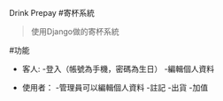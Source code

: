 Drink Prepay
#寄杯系統

>使用Django做的寄杯系統

#功能

- 客人:
    -登入（帳號為手機，密碼為生日）
    -編輯個人資料
    
- 使用者：
    -管理員可以編輯個人資料
    -註記
    -出貨
    -加值

